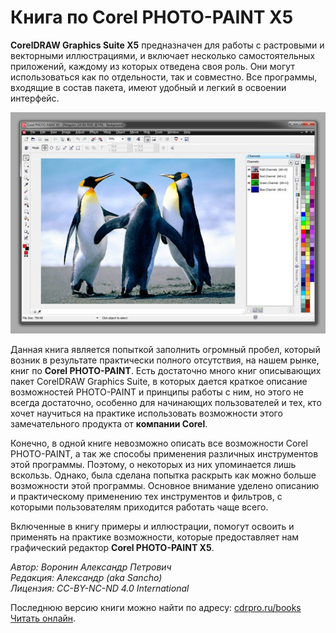 Книга по Corel PHOTO-PAINT X5
=======

**CorelDRAW Graphics Suite Х5** предназначен для работы с растровыми и векторными иллюстрациями, и включает несколько самостоятельных приложений, каждому из которых отведена своя роль. Они могут использоваться как по отдельности, так и совместно. Все программы, входящие в состав пакета, имеют удобный и легкий в освоении интерфейс.

![Книга по Corel PHOTO-PAINT X5](./00173d82-f311-4692-a399-05ae4a904757.jpg)

Данная книга является попыткой заполнить огромный пробел, который возник в результате практически полного отсутствия, на нашем рынке, книг по **Corel PHOTO-PAINT**. Есть достаточно много книг описывающих пакет CorelDRAW Graphics Suite, в которых дается краткое описание возможностей PHOTO-PAINT и принципы работы с ним, но этого не всегда достаточно, особенно для начинающих пользователей и тех, кто хочет научиться на практике использовать возможности этого замечательного продукта от **компании Corel**.

Конечно, в одной книге невозможно описать все возможности Corel PHOTO-PAINT, а так же способы применения различных инструментов этой программы. Поэтому, о некоторых из них упоминается лишь вскользь. Однако, была сделана попытка раскрыть как можно больше возможности этой программы. Основное внимание уделено описанию и практическому применению тех инструментов и фильтров, с которыми пользователям приходится работать чаще всего.

Включенные в книгу примеры и иллюстрации, помогут освоить и применять на практике возможности, которые предоставляет нам графический редактор **Corel PHOTO-PAINT Х5**.

_Автор: Воронин Александр Петрович   
Редакция: Александр (aka Sancho)    
Лицензия: CC-BY-NC-ND 4.0 International_

Последнюю версию книги можно найти по адресу: [cdrpro.ru/books](http://cdrpro.ru/books/)   
[Читать онлайн](https://cdrpro-macros.gitbooks.io/pp-book/content/).
